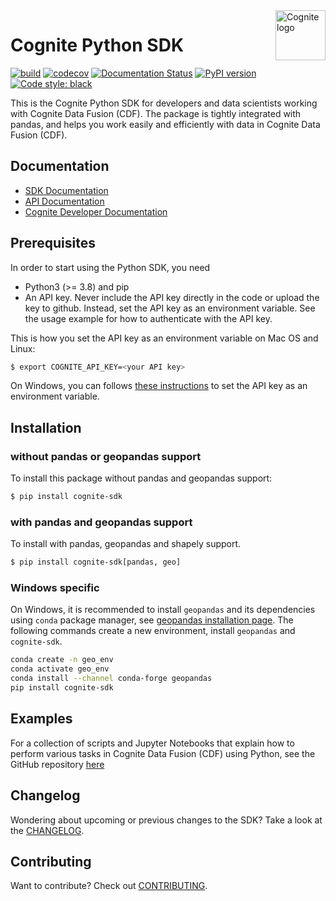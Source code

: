 <a href="https://cognite.com/">
    <img src="https://github.com/cognitedata/cognite-python-docs/blob/master/img/cognite_logo.png" alt="Cognite logo" title="Cognite" align="right" height="80" />
</a>

Cognite Python SDK
==========================
[![build](https://github.com/cognitedata/cognite-sdk-python/workflows/release/badge.svg)](https://github.com/cognitedata/cognite-sdk-python/actions?query=workflow:release)
[![codecov](https://codecov.io/gh/cognitedata/cognite-sdk-python/branch/master/graph/badge.svg)](https://codecov.io/gh/cognitedata/cognite-sdk-python)
[![Documentation Status](https://readthedocs.com/projects/cognite-sdk-python/badge/?version=latest)](https://cognite-docs.readthedocs-hosted.com/en/latest/)
[![PyPI version](https://badge.fury.io/py/cognite-sdk.svg)](https://pypi.org/project/cognite-sdk/)
[![Code style: black](https://img.shields.io/badge/code%20style-black-000000.svg)](https://github.com/ambv/black)

This is the Cognite Python SDK for developers and data scientists working with Cognite Data Fusion (CDF). 
The package is tightly integrated with pandas, and helps you work easily and efficiently with data in Cognite Data 
Fusion (CDF).

## Documentation
* [SDK Documentation](https://cognite-docs.readthedocs-hosted.com/en/latest/)
* [API Documentation](https://doc.cognitedata.com/)
* [Cognite Developer Documentation](https://docs.cognite.com/dev/)

## Prerequisites
In order to start using the Python SDK, you need
- Python3 (>= 3.8) and pip
- An API key. Never include the API key directly in the code or upload the key to github. Instead, set the API key as an environment variable. See the usage example for how to authenticate with the API key.

This is how you set the API key as an environment variable on Mac OS and Linux:
```bash
$ export COGNITE_API_KEY=<your API key>
```

On Windows, you can follows [these instructions](https://www.computerhope.com/issues/ch000549.htm) to set the API key as an environment variable.

## Installation

### without pandas or geopandas support

To install this package without pandas and geopandas support:
```bash
$ pip install cognite-sdk
```

### with pandas and geopandas support

To install with pandas, geopandas and shapely support.
```bash
$ pip install cognite-sdk[pandas, geo]
```

### Windows specific

On Windows, it is recommended to install `geopandas` and its dependencies using `conda` package manager,
see [geopandas installation page](https://geopandas.org/en/stable/getting_started/install.html#installation).
The following commands create a new environment, install `geopandas` and `cognite-sdk`.

```bash
conda create -n geo_env
conda activate geo_env
conda install --channel conda-forge geopandas
pip install cognite-sdk
```

## Examples
For a collection of scripts and Jupyter Notebooks that explain how to perform various tasks in Cognite Data Fusion (CDF) 
using Python, see the GitHub repository [here](https://github.com/cognitedata/cognite-python-docs)

## Changelog
Wondering about upcoming or previous changes to the SDK? Take a look at the [CHANGELOG](https://github.com/cognitedata/cognite-sdk-python/blob/master/CHANGELOG.md).

## Contributing
Want to contribute? Check out [CONTRIBUTING](https://github.com/cognitedata/cognite-sdk-python/blob/master/CONTRIBUTING.md).
